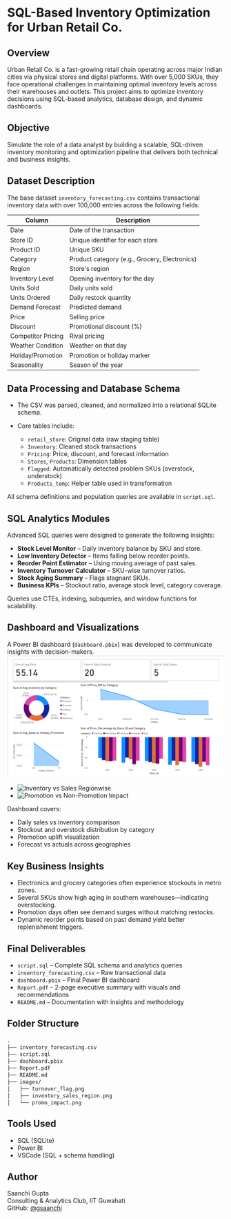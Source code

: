 # SQL-Based Inventory Optimization for Urban Retail Co.

## Overview

Urban Retail Co. is a fast-growing retail chain operating across major Indian cities via physical stores and digital platforms. With over 5,000 SKUs, they face operational challenges in maintaining optimal inventory levels across their warehouses and outlets. This project aims to optimize inventory decisions using SQL-based analytics, database design, and dynamic dashboards.

## Objective

Simulate the role of a data analyst by building a scalable, SQL-driven inventory monitoring and optimization pipeline that delivers both technical and business insights.

## Dataset Description

The base dataset `inventory_forecasting.csv` contains transactional inventory data with over 100,000 entries across the following fields:

| Column               | Description                                          |
|----------------------|------------------------------------------------------|
| Date                | Date of the transaction                               |
| Store ID            | Unique identifier for each store                     |
| Product ID          | Unique SKU                                            |
| Category            | Product category (e.g., Grocery, Electronics)        |
| Region              | Store's region                                        |
| Inventory Level     | Opening inventory for the day                        |
| Units Sold          | Daily units sold                                      |
| Units Ordered       | Daily restock quantity                                |
| Demand Forecast     | Predicted demand                                      |
| Price               | Selling price                                         |
| Discount            | Promotional discount (%)                              |
| Competitor Pricing  | Rival pricing                                         |
| Weather Condition   | Weather on that day                                   |
| Holiday/Promotion   | Promotion or holiday marker                           |
| Seasonality         | Season of the year                                    |

## Data Processing and Database Schema

- The CSV was parsed, cleaned, and normalized into a relational SQLite schema.
- Core tables include:

  - `retail_store`: Original data (raw staging table)
  - `Inventory`: Cleaned stock transactions
  - `Pricing`: Price, discount, and forecast information
  - `Stores`, `Products`: Dimension tables
  - `Flagged`: Automatically detected problem SKUs (overstock, understock)
  - `Products_temp`: Helper table used in transformation

All schema definitions and population queries are available in `script.sql`.

## SQL Analytics Modules

Advanced SQL queries were designed to generate the following insights:

- **Stock Level Monitor** – Daily inventory balance by SKU and store.
- **Low Inventory Detector** – Items falling below reorder points.
- **Reorder Point Estimator** – Using moving average of past sales.
- **Inventory Turnover Calculator** – SKU-wise turnover ratios.
- **Stock Aging Summary** – Flags stagnant SKUs.
- **Business KPIs** – Stockout ratio, average stock level, category coverage.

Queries use CTEs, indexing, subqueries, and window functions for scalability.

## Dashboard and Visualizations

A Power BI dashboard (`dashboard.pbix`) was developed to communicate insights with decision-makers.
<img titlte = "something" alt="dashboard" src = "https://github.com/gsaanchi/Inventory_Management/blob/main/images/Screenshot%202025-06-29%20192624.png"></img>
- ![Inventory vs Sales Regionwise](images/inventory_sales_region.png)
- ![Promotion vs Non-Promotion Impact](images/promo_impact.png)

Dashboard covers:

- Daily sales vs inventory comparison
- Stockout and overstock distribution by category
- Promotion uplift visualization
- Forecast vs actuals across geographies

## Key Business Insights

- Electronics and grocery categories often experience stockouts in metro zones.
- Several SKUs show high aging in southern warehouses—indicating overstocking.
- Promotion days often see demand surges without matching restocks.
- Dynamic reorder points based on past demand yield better replenishment triggers.

## Final Deliverables

- `script.sql` – Complete SQL schema and analytics queries
- `inventory_forecasting.csv` – Raw transactional data
-  `dashboard.pbix` – Final Power BI dashboard
-  `Report.pdf` – 2-page executive summary with visuals and recommendations
-  `README.md` – Documentation with insights and methodology

## Folder Structure

```
.
├── inventory_forecasting.csv
├── script.sql
├── dashboard.pbix
├── Report.pdf
├── README.md
├── images/
│   ├── turnover_flag.png
│   ├── inventory_sales_region.png
│   └── promo_impact.png
```

## Tools Used

- SQL (SQLite)
- Power BI
- VSCode (SQL + schema handling)

## Author

Saanchi Gupta  
Consulting & Analytics Club, IIT Guwahati  
GitHub: [@gsaanchi](https://github.com/gsaanchi)
